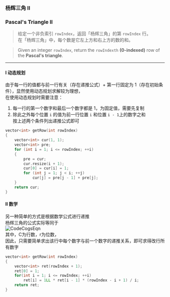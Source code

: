 ### 杨辉三角 II
### Pascal's Triangle II

> 给定一个非负索引 `rowIndex`，返回「杨辉三角」的第 `rowIndex` 行。  
> 在「杨辉三角」中，每个数是它左上方和右上方的数的和。  

> Given an integer `rowIndex`, return the `rowIndexth` **(0-indexed)** row of the **Pascal's triangle**.  

----------

#### I 动态规划

由于每一行的值都与前一行有关（存在递推公式）+ 第一行固定为 1（存在初始条件），显然使用动态规划求解较为理想，  
在使用动态规划时需要注意：  
1. 每一行的第一个数字和最后一个数字都是 1，为固定值，需要先复制  
2. 除此之外每个位置 `i` 的值为前一行位置 `i` 和位置 `i - 1`上的数字之和  
按上述两个条件列出递推公式即可

```cpp
vector<int> getRow(int rowIndex)
{
    vector<int> cur(1, 1);
    vector<int> pre;
    for (int i = 1; i <= rowIndex; ++i)
    {
        pre = cur;
        cur.resize(i + 1);
        cur[0] = cur[i] = 1;
        for (int j = 1; j < i; ++j)
            cur[j] = pre[j - 1] + pre[j];
    }
    return cur;
}
```

#### II 数学

<script type="text/javascript" src="http://cdn.mathjax.org/mathjax/latest/MathJax.js?config=default"></script>
另一种简单的方式是根据数学公式进行递推  
杨辉三角的公式实际等同于  
![CodeCogsEqn](https://user-images.githubusercontent.com/46887748/130482362-0fe12f5f-b3b7-4e82-b54e-e2a3cc5baba7.png)  
其中，C为行数，r为位数，  
因此，只需要简单求出该行中每个数字与前一个数字的递推关系，即可求得改行所有数字

```cpp
vector<int> getRow(int rowIndex) 
{
    vector<int> ret(rowIndex + 1);
    ret[0] = 1;
    for(int i = 1; i <= rowIndex; ++i)
        ret[i] = 1LL * ret[i - 1] * (rowIndex - i + 1) / i;
    return ret;
}
```
